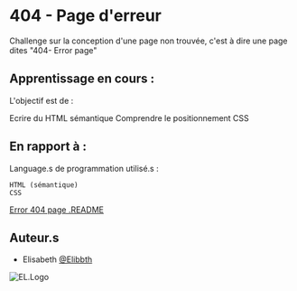 
# 404 - Page d'erreur

Challenge sur la conception d'une page non trouvée, c'est à dire une page dites "404- Error page"

## Apprentissage en cours :

L'objectif est de :

  Ecrire du HTML sémantique
  Comprendre le positionnement CSS


## En rapport à :

Language.s de programmation utilisé.s :

    HTML (sémantique)
    CSS

[Error 404 page .README](https://github.com/becodeorg/CRL-KELLER-6/blob/main/1.TRAIL/1.The-Field/4.HTML-CSS/0.fundamentals/05-error-404.md)

## Auteur.s

- Elisabeth [@Elibbth](https://elibbth.github.io/404-page/)

![EL.Logo](https://webjames.be/elisabethleyder/Images/LogoEl1.png)

